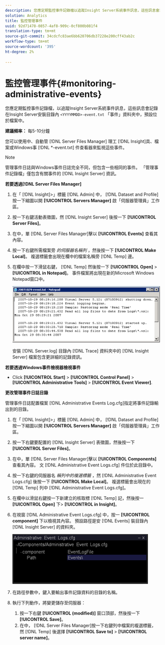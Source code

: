 ```yaml
---
description: 您應定期監控事件記錄檔以追蹤Insight Server系統事件訊息，這些訊息會記錄在Insight Server安裝目錄內「事件」資料夾中預設的<YYYYMMDD>-event.txt檔案中。
solution: Analytics
title: 監控管理事件
uuid: 92d71478-0857-4af8-909c-0cf800b081f4
translation-type: tm+mt
source-git-commit: 34cdcfc83ae6bb620706db37228e200cff43ab2c
workflow-type: tm+mt
source-wordcount: '395'
ht-degree: 2%

---
```



# 監控管理事件{#monitoring-administrative-events}

您應定期監控事件記錄檔，以追蹤Insight Server系統事件訊息，這些訊息會記錄在Insight Server安裝目錄內 `<YYYYMMDD>-event.txt` 「事件」資料夾中，預設位於檔案中。

**建議頻率：** 每5-10分鐘

您可以使用中、自動管 [!DNL Server Files Manager] 理工 [!DNL Insight]具、檔案或Windows事 [!DNL *-event.txt] 件查看器來監視這些事件。

>[!NOTE]
>
>管理事件日誌與Windows事件日誌完全不同，但包含一些相同的事件。 「管理事件記錄檔」僅包含有關事件的 [!DNL Insight Server] 資訊。

**若要透過[!DNL Server Files Manager]**

1. 在「 [!DNL Insight]>」標籤 [!DNL Admin] 中， [!DNL Dataset and Profile] 按一下縮圖以開 **[!UICONTROL Servers Manager]** 啟「伺服器管理員」工作區。
1. 按一下右鍵活動表徵圖，然 [!DNL Insight Server] 後按一下 **[!UICONTROL Server Files]**。
1. 在中，單 [!DNL Server Files Manager]擊以 **[!UICONTROL Events]** 查看其內容。
1. 按一下右鍵所需檔案旁 *的伺服器名稱列* ，然後按一下 **[!UICONTROL Make Local]**。 複選標籤會出現在欄中的檔案名稱旁 [!DNL Temp] 邊。
1. 在欄中按一下滑鼠右鍵， [!DNL Temp] 然後按一下 **[!UICONTROL Open]** > **[!UICONTROL in Notepad]**。 事件檔案將出現在新的Microsoft Windows Notepad窗口中。

   ![步驟資訊](assets/vis_FileManager_eventfile.png)

   安裝 [!DNL Server.log] 目錄內 [!DNL Trace] 資料夾中的 [!DNL Insight Server] 檔案包含更詳細的記錄資訊。

**若要透過Windows事件檢視器檢視事件**

* Click **[!UICONTROL Start]** > **[!UICONTROL Control Panel]** > **[!UICONTROL Administrative Tools]** > **[!UICONTROL Event Viewer]**.

**更改管理事件日誌目錄**

管理事件日誌配置檔案 [!DNL Administrative Events Log.cfg]指定將事件記錄輸出到的目錄。

1. 在「 [!DNL Insight]>」標籤 [!DNL Admin] 中， [!DNL Dataset and Profile] 按一下縮圖以開 **[!UICONTROL Servers Manager]** 啟「伺服器管理員」工作區。

1. 按一下右鍵要配置的 [!DNL Insight Server] 表徵圖，然後按一下 **[!UICONTROL Server Files]**。

1. 在中，單 [!DNL Server Files Manager]擊以 **[!UICONTROL Components]** 查看其內容。 文 [!DNL Administrative Event Logs.cfg] 件位於此目錄中。

1. 按一下右鍵的伺服器名 *稱列中的複選標籤* ，然 [!DNL Administrative Event Logs.cfg] 後按一下 **[!UICONTROL Make Local]**。 複選標籤會出現在的 [!DNL Temp] 列中 [!DNL Administrative Event Logs.cfg]。

1. 在欄中以滑鼠右鍵按一下新建立的核取標 [!DNL Temp] 記，然後按一 **[!UICONTROL Open]** 下> **[!UICONTROL in Insight]**。

1. 在視窗 [!DNL Administrative Event Logs.cfg] 中，按一 **[!UICONTROL component]** 下以檢視其內容。 預設路徑是安 [!DNL Events] 裝目錄內 [!DNL Insight Server] 的資料夾。

   ![](assets/cfg_adminevents_examplevalues.png)

1. 在路徑參數中，鍵入要輸出事件記錄資料的目錄的名稱。
1. 執行下列動作，將變更儲存至伺服器：

   1. 按一下右鍵 **[!UICONTROL (modified)]** 窗口頂部，然後按一下 **[!UICONTROL Save]**。
   1. 在中， [!DNL Server Files Manager]按一下右鍵列中檔案的複選標籤，然 [!DNL Temp] 後選擇 **[!UICONTROL Save to]** > **[!UICONTROL server name]**。

